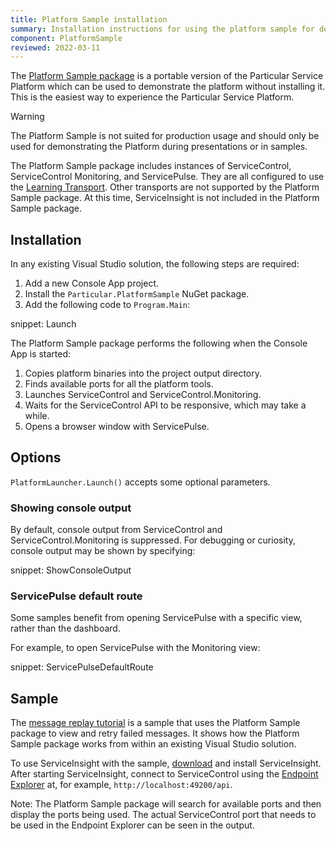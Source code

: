 ```yaml
---
title: Platform Sample installation
summary: Installation instructions for using the platform sample for demo purposes.
component: PlatformSample
reviewed: 2022-03-11
---
```


The [Platform Sample package](https://www.nuget.org/packages/Particular.PlatformSample) is a portable version of the Particular Service Platform which can be used to demonstrate the platform without installing it. This is the easiest way to experience the Particular Service Platform.

> [!WARNING]
> The Platform Sample is not suited for production usage and should only be used for demonstrating the Platform during presentations or in samples.

The Platform Sample package includes instances of ServiceControl, ServiceControl Monitoring, and ServicePulse. They are all configured to use the [Learning Transport](/transports/learning/). Other transports are not supported by the Platform Sample package. At this time, ServiceInsight is not included in the Platform Sample package.

## Installation

In any existing Visual Studio solution, the following steps are required:

1. Add a new Console App project.
1. Install the `Particular.PlatformSample` NuGet package.
1. Add the following code to `Program.Main`:

snippet: Launch

The Platform Sample package performs the following when the Console App is started:

1. Copies platform binaries into the project output directory.
1. Finds available ports for all the platform tools.
1. Launches ServiceControl and ServiceControl.Monitoring.
1. Waits for the ServiceControl API to be responsive, which may take a while.
1. Opens a browser window with ServicePulse.

## Options

`PlatformLauncher.Launch()` accepts some optional parameters.

### Showing console output

By default, console output from ServiceControl and ServiceControl.Monitoring is suppressed. For debugging or curiosity, console output may be shown by specifying:

snippet: ShowConsoleOutput

### ServicePulse default route

Some samples benefit from opening ServicePulse with a specific view, rather than the dashboard.

For example, to open ServicePulse with the Monitoring view:

snippet: ServicePulseDefaultRoute

## Sample

The [message replay tutorial](/tutorials/message-replay) is a sample that uses the Platform Sample package to view and retry failed messages. It shows how the Platform Sample package works from within an existing Visual Studio solution.

To use ServiceInsight with the sample, [download](https://github.com/Particular/serviceinsight/releases/latest) and install ServiceInsight. After starting ServiceInsight, connect to ServiceControl using the [Endpoint Explorer](/serviceinsight/#endpoint-explorer) at, for example, `http://localhost:49200/api`.

Note: The Platform Sample package will search for available ports and then display the ports being used. The actual ServiceControl port that needs to be used in the Endpoint Explorer can be seen in the output.